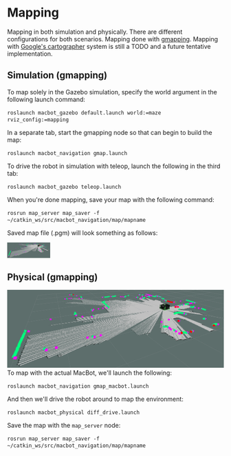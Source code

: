 # Mapping
Mapping in both simulation and physically. There are different configurations for both scenarios. Mapping done with [gmapping](http://wiki.ros.org/gmapping). Mapping with [Google's cartographer](http://wiki.ros.org/cartographer) system is still a TODO and a future tentative implementation. 

## Simulation (gmapping)
To map solely in the Gazebo simulation, specify the world argument in the following launch command:

```
roslaunch macbot_gazebo default.launch world:=maze rviz_config:=mapping
```

In a separate tab, start the gmapping node so that can begin to build the map:

```
roslaunch macbot_navigation gmap.launch
```

To drive the robot in simulation with teleop, launch the following in the third tab:

```
roslaunch macbot_gazebo teleop.launch
```

When you're done mapping, save your map with the following command:
```
rosrun map_server map_saver -f ~/catkin_ws/src/macbot_navigation/map/mapname
```

Saved map file (.pgm) will look something as follows:

<img src="images/mbot_gmap.png" width="100">

## Physical (gmapping)

![macbot_gmap](images/mbot_gmap.png)
To map with the actual MacBot, we'll launch the following:

```
roslaunch macbot_navigation gmap_macbot.launch
```

And then we'll drive the robot around to map the environment:
```
roslaunch macbot_physical diff_drive.launch
```

Save the map with the `map_server` node:
```
rosrun map_server map_saver -f ~/catkin_ws/src/macbot_navigation/map/mapname
```


